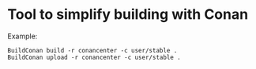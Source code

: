 # Tool to simplify building with Conan

Example:
```
BuildConan build -r conancenter -c user/stable .
BuildConan upload -r conancenter -c user/stable .
```
